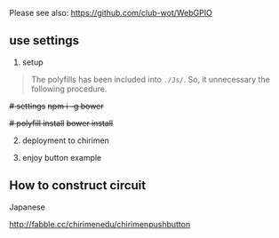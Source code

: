 Please see also: https://github.com/club-wot/WebGPIO

## use settings

 1. setup

> The polyfills has been included into `./Js/`.
> So, it unnecessary the following procedure.

~~# settings~~
~~npm i -g bower~~

~~# polyfill install~~
~~bower install~~


 2. deployment to chirimen

 3. enjoy button example

## How to construct circuit

Japanese

http://fabble.cc/chirimenedu/chirimenpushbutton
